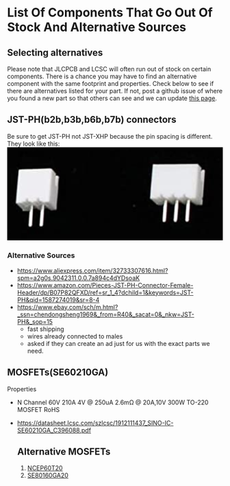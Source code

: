 # List Of Components That Go Out Of Stock And Alternative Sources

## Selecting alternatives
Please note that JLCPCB and LCSC will often run out of stock on certain components. There is a chance you may have to find an alternative component with the same footprint and properties. Check below to see if there are alternatives listed for your part.  If not, post a github issue of where you found a new part so that others can see and we can update [this page](outOfStock.md).  

## JST-PH(b2b,b3b,b6b,b7b) connectors
Be sure to get JST-PH not JST-XHP because the pin spacing is different. They look like this: ![](jstPhConnector.png)

### Alternative Sources
* https://www.aliexpress.com/item/32733307616.html?spm=a2g0s.9042311.0.0.7a894c4dYDsoaK
* https://www.amazon.com/Pieces-JST-PH-Connector-Female-Header/dp/B07P82QFXD/ref=sr_1_4?dchild=1&keywords=JST-PH&qid=1587274019&sr=8-4
* https://www.ebay.com/sch/m.html?_ssn=chendongsheng1969&_from=R40&_sacat=0&_nkw=JST-PH&_sop=15
    - fast shipping
    - wires already connected to males
    - asked if they can create an ad just for us with the exact parts we need.  

## MOSFETs(SE60210GA)
Properties
* N Channel 60V 210A 4V @ 250uA 2.6mΩ @ 20A,10V 300W TO-220 MOSFET RoHS
* https://datasheet.lcsc.com/szlcsc/1912111437_SINO-IC-SE60210GA_C396088.pdf

    ## Alternative MOSFETs
    1. [NCEP60T20](https://lcsc.com/product-detail/MOSFET_Wuxi-NCE-Power-Semiconductor-NCEP60T20_C284868.html)
    1. [SE80160GA20](https://lcsc.com/product-detail/MOSFET_SINO-IC-SE80160GA_C393143.html)
